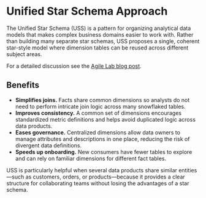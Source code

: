 # Unified Star Schema Approach

The Unified Star Schema (USS) is a pattern for organizing analytical data models
that makes complex business domains easier to work with. Rather than building
many separate star schemas, USS proposes a single, coherent star-style model
where dimension tables can be reused across different subject areas.

For a detailed discussion see the [Agile Lab blog post](https://www.agilelab.it/blog/unified-star-schema-to-model-data-products).

## Benefits

* **Simplifies joins.** Facts share common dimensions so analysts do not need to
  perform intricate join logic across many snowflaked tables.
* **Improves consistency.** A common set of dimensions encourages standardized
  metric definitions and helps avoid duplicated logic across data products.
* **Eases governance.** Centralized dimensions allow data owners to manage
  attributes and descriptions in one place, reducing the risk of divergent data
  definitions.
* **Speeds up onboarding.** New consumers have fewer tables to explore and can
  rely on familiar dimensions for different fact tables.

USS is particularly helpful when several data products share similar
entities—such as customers, orders, or products—because it provides a clear
structure for collaborating teams without losing the advantages of a star
schema.
